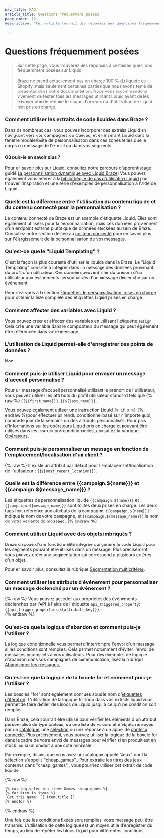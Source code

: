 ```yaml
---
nav_title: FAQ
article_title: Questions fréquemment posées
page_order: 12
description: "Cet article fournit des réponses aux questions fréquemment posées sur Liquid."

---
```


# Questions fréquemment posées

> Sur cette page, vous trouverez des réponses à certaines questions fréquemment posées sur Liquid.<br><br>Braze ne prend actuellement pas en charge 100 % du liquide de Shopify, mais seulement certaines parties que nous avons tenté de présenter dans notre documentation. Nous vous recommandons vivement de tester tous les messages utilisant Liquid avant de les envoyer afin de réduire le risque d'erreurs ou d'utilisation de Liquid non pris en charge.

### Comment utiliser les extraits de code liquides dans Braze ?

Dans de nombreux cas, vous pouvez incorporer des extraits Liquid en naviguant vers vos campagnes ou Canvas, et en insérant Liquid dans la fenêtre modale/boîte de personnalisation dans des zones telles que le corps du message de l'e-mail ou dans vos segments. 

#### Où puis-je en savoir plus ?

Pour en savoir plus sur Liquid, consultez notre parcours d'apprentissage guidé [La personnalisation dynamique avec Liquid Braze](https://learning.braze.com/path/dynamic-personalization-with-liquid)! Vous pouvez également vous référer à la [bibliothèque de cas d'utilisation Liquid]({{site.baseurl}}/user_guide/personalization_and_dynamic_content/liquid/liquid_use_cases/) pour trouver l'inspiration et une série d'exemples de personnalisation à l'aide de Liquid.

### Quelle est la différence entre l'utilisation du contenu liquide et du contenu connecté pour la personnalisation ?

Le contenu connecté de Braze est un exemple d'étiquette Liquid. Elles sont également utilisées pour la personnalisation, mais ces données proviennent d'un endpoint externe plutôt que de données stockées au sein de Braze. Consultez notre section dédiée au [contenu connecté]({{site.baseurl}}/user_guide/personalization_and_dynamic_content/connected_content) pour en savoir plus sur l'élargissement de la personnalisation de vos messages.

### Qu'est-ce que le "Liquid Templating" ?

C'est la façon la plus courante d'utiliser le liquide dans la Braze. Le "Liquid Templating" consiste à intégrer dans un message des données provenant du profil d'un utilisateur. Ces données peuvent aller du prénom d'un utilisateur aux événements personnalisés d'un message déclenché par un événement.

Reportez-vous à la section [Étiquettes de personnalisation prises en charge]({{site.baseurl}}/user_guide/personalization_and_dynamic_content/liquid/supported_personalization_tags/) pour obtenir la liste complète des étiquettes Liquid prises en charge.

### Comment affecter des variables avec Liquid ?

Vous pouvez créer et affecter des variables en utilisant l'étiquette `assign`. Cela crée une variable dans le compositeur du message qui peut également être référencée dans votre message.

### L'utilisation de Liquid permet-elle d'enregistrer des points de données ?

Non.

### Comment puis-je utiliser Liquid pour envoyer un message d'accueil personnalisé ?

Pour un message d'accueil personnalisé utilisant le prénom de l'utilisateur, vous pouvez utiliser les attributs du profil utilisateur standard tels que {% raw %} `{{${first_name}}}`, `{{${last_name}}}`.

Vous pouvez également utiliser une instruction Liquid `{% if X %}` {% endraw %}pour effectuer un rendu conditionnel basé sur n'importe quoi, comme le jour de la semaine ou des attributs personnalisés. Pour plus d'informations sur les opérateurs Liquid pris en charge et pouvant être utilisés dans les instructions conditionnelles, consultez la rubrique [Opérateurs]({{site.baseurl}}/user_guide/personalization_and_dynamic_content/liquid/operators/).

### Comment puis-je personnaliser un message en fonction de l'emplacement/localisation d'un client ?

{% raw %}
Il existe un attribut par défaut pour l'emplacement/localisation de l'utilisateur : `{{${most_recent_location}}}`.

### Quelle est la différence entre {{campaign.${name}}} et {{campaign.${message_name}}} ?

Les étiquettes de personnalisation liquide `{{campaign.${name}}}` et `{{campaign.${message_name}}}` sont toutes deux prises en charge. Les deux tags font référence aux attributs de la campagne. `{{campaign.${name}}}` indique le nom de votre campagne, et `{{campaign.${message_name}}}` le nom de votre variante de message.
{% endraw %}

### Comment utiliser Liquid avec des objets imbriqués ?

Braze dispose d'une fonctionnalité intégrée qui génère le code Liquid pour les segments pouvant être utilisés dans un message. Plus précisément, vous pouvez créer une segmentation qui correspond à plusieurs critères d'un objet.

Pour en savoir plus, consultez la rubrique [Segmentation multicritères]({{site.baseurl}}/user_guide/data_and_analytics/custom_data/custom_attributes/nested_custom_attribute_support/#multi-criteria-segmentation).

### Comment utiliser les attributs d'événement pour personnaliser un message déclenché par un événement ?

{% raw %}
Vous pouvez accéder aux propriétés des événements déclenchés par l'API à l'aide de l'étiquette `api_triggered_property`: `{{api_trigger_properties.${attribute_key}}}`.  
{% endraw %}

### Qu'est-ce que la logique d'abandon et comment puis-je l'utiliser ?

La logique conditionnelle vous permet d'interrompre l'envoi d'un message si les conditions sont remplies. Cela permet notamment d'éviter l'envoi de messages incomplets à vos utilisateurs. Pour des exemples de logique d'abandon dans vos campagnes de communication, lisez la rubrique [Abandonner les messages.]({{site.baseurl}}/user_guide/personalization_and_dynamic_content/liquid/aborting_messages/)

### Qu'est-ce que la logique de la boucle for et comment puis-je l'utiliser ?

Les boucles "for" sont également connues sous le nom d'[étiquettes d'itération](https://shopify.github.io/liquid/tags/iteration/). L'utilisation de la logique for loop dans vos extraits liquid vous permet de faire défiler des blocs de Liquid jusqu'à ce qu'une condition soit remplie. 

Dans Braze, cela pourrait être utilisé pour vérifier les éléments d'un attribut personnalisé de type tableau, ou une liste de valeurs et d'objets renvoyés par un [catalogue]({{site.baseurl}}/user_guide/personalization_and_dynamic_content/catalogs), une [sélection]({{site.baseurl}}/user_guide/data/activation/catalogs/selections/) ou une réponse à un appel de [contenu connecté]({{site.baseurl}}/user_guide/personalization_and_dynamic_content/connected_content). Plus précisément, vous pouvez utiliser la logique de la boucle for dans le cadre de votre envoi de messages pour vérifier si un produit est en stock, ou si un produit a une cote minimale. 

Par exemple, disons que vous avez un catalogue appelé "Jeux" dont la sélection s'appelle "cheap_games".. Pour extraire les titres des jeux contenus dans "cheap_games",, vous pourriez utiliser cet extrait de code liquide :

{% raw %}
```liquid
{% catalog_selection_items Games cheap_games %}
{% for item in items %}
 Get this game: {{ item.title }}
{% endfor %}
```
{% endraw %}

Une fois que les conditions fixées sont remplies, votre message peut être transmis. L'utilisation de cette logique est un moyen utile d'enregistrer du temps, au lieu de répéter les blocs Liquid pour différentes conditions.
